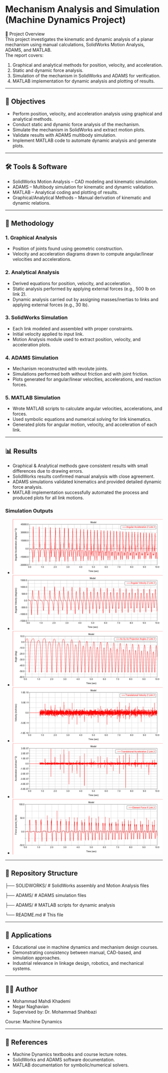 # Mechanism Analysis and Simulation (Machine Dynamics Project)  

📌 Project Overview  
This project investigates the kinematic and dynamic analysis of a planar mechanism using manual calculations, SolidWorks Motion Analysis, ADAMS, and MATLAB.  
The report covers:  
1. Graphical and analytical methods for position, velocity, and acceleration.  
2. Static and dynamic force analysis.  
3. Simulation of the mechanism in SolidWorks and ADAMS for verification.  
4. MATLAB implementation for dynamic analysis and plotting of results.  

---

## 🎯 Objectives  
- Perform position, velocity, and acceleration analysis using graphical and analytical methods.  
- Conduct static and dynamic force analysis of the mechanism.  
- Simulate the mechanism in SolidWorks and extract motion plots.  
- Validate results with ADAMS multibody simulation.  
- Implement MATLAB code to automate dynamic analysis and generate plots.  

---

## 🛠 Tools & Software  
- SolidWorks Motion Analysis – CAD modeling and kinematic simulation.  
- ADAMS – Multibody simulation for kinematic and dynamic validation.  
- MATLAB – Analytical coding and plotting of results.  
- Graphical/Analytical Methods – Manual derivation of kinematic and dynamic relations.  

---

## 📐 Methodology  

### 1. Graphical Analysis  
- Position of joints found using geometric construction.  
- Velocity and acceleration diagrams drawn to compute angular/linear velocities and accelerations.  

### 2. Analytical Analysis  
- Derived equations for position, velocity, and acceleration.  
- Static analysis performed by applying external forces (e.g., 500 lb on link 2).  
- Dynamic analysis carried out by assigning masses/inertias to links and applying external forces (e.g., 30 lb).  

### 3. SolidWorks Simulation  
- Each link modeled and assembled with proper constraints.  
- Initial velocity applied to input link.  
- Motion Analysis module used to extract position, velocity, and acceleration plots.  

### 4. ADAMS Simulation  
- Mechanism reconstructed with revolute joints.  
- Simulations performed both without friction and with joint friction.  
- Plots generated for angular/linear velocities, accelerations, and reaction forces.  

### 5. MATLAB Simulation  
- Wrote MATLAB scripts to calculate angular velocities, accelerations, and forces.  
- Used symbolic equations and numerical solving for link kinematics.  
- Generated plots for angular motion, velocity, and acceleration of each link.  

---

## 📊 Results  
- Graphical & Analytical methods gave consistent results with small differences due to drawing errors.  
- SolidWorks results confirmed manual analysis with close agreement.  
- ADAMS simulations validated kinematics and provided detailed dynamic force analysis.  
- MATLAB implementation successfully automated the process and produced plots for all link motions.  

### Simulation Outputs  
- ![Angular Displacement of Links](ADAMS/Plots/Link%202/Angular%20Acceleration%20Z%20Link%202.jpg)  
- ![Angular Velocity of Links](ADAMS/Plots/Link%202/Angular%20Velocity%20Z%20Link%202.jpg)  
- ![Angular Acceleration of Links](ADAMS/Plots/Link%202/Ax%20Ay%20Az%20Projection%20Angles%20Z%20Link%202.jpg)  
- ![Linear Velocity of Joints](ADAMS/Plots/Link%202/Translational%20Velocity%20Z%20Link%202.jpg)  
- ![Linear Acceleration of Joints](ADAMS/Plots/Link%202/Translational%20Acceleration%20Z%20Link%202.jpg)  
- ![ADAMS Force Analysis](ADAMS/Plots/Link%202/Element%20Force%20X%20Link%202.jpg)  

---

## 📂 Repository Structure

├── SOLIDWORKS/ # SolidWorks assembly and Motion Analysis files

├── ADAMS/ # ADAMS simulation files

├── ADAMS/ # MATLAB scripts for dynamic analysis

└── README.md # This file


---

## 🔬 Applications  
- Educational use in machine dynamics and mechanism design courses.  
- Demonstrating consistency between manual, CAD-based, and simulation approaches.  
- Industrial relevance in linkage design, robotics, and mechanical systems.  

---

## 👨‍🎓 Author  

- Mohammad Mahdi Khademi
- Negar Naghavian
- Supervised by: Dr. Mohammad Shahbazi  

Course: Machine Dynamics 

---

## 📖 References  
- Machine Dynamics textbooks and course lecture notes.  
- SolidWorks and ADAMS software documentation.  
- MATLAB documentation for symbolic/numerical solvers.